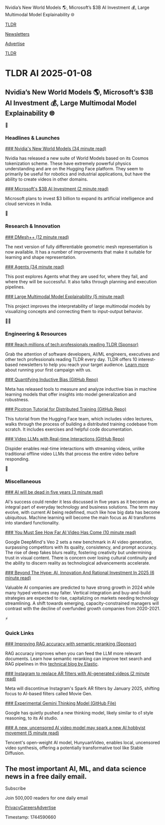 Nvidia’s New World Models 🌎, Microsoft’s $3B AI Investment 💰, Large Multimodal Model Explainability 🌐

[TLDR](/)

[Newsletters](/newsletters)

[Advertise](https://advertise.tldr.tech/)

[TLDR](/)

# TLDR AI 2025-01-08

## Nvidia’s New World Models 🌎, Microsoft’s $3B AI Investment 💰, Large Multimodal Model Explainability 🌐

🚀

### Headlines & Launches

[### Nvidia's New World Models (34 minute read)](https://research.nvidia.com/publication/2025-01_cosmos-world-foundation-model-platform-physical-ai?utm_source=tldrai)

Nvidia has released a new suite of World Models based on its Cosmos tokenization scheme. These have extremely powerful physics understanding and are on the Hugging Face platform. They seem to primarily be useful for robotics and industrial applications, but have the ability to create videos in other domains.

[### Microsoft's $3B AI Investment (2 minute read)](https://techcrunch.com/2025/01/07/microsoft-to-pump-3-billion-into-cloud-and-ai-push-in-india/?utm_source=tldrai)

Microsoft plans to invest $3 billion to expand its artificial intelligence and cloud services in India.

🧠

### Research & Innovation

[### DMesh++ (12 minute read)](https://sonsang.github.io/dmesh2-project/?utm_source=tldrai)

The next version of fully differentiable geometric mesh representation is now available. It has a number of improvements that make it suitable for learning and shape representation.

[### Agents (34 minute read)](https://huyenchip.com//2025/01/07/agents.html?utm_source=tldrai)

This post explores Agents what they are used for, where they fail, and where they will be successful. It also talks through planning and execution pipelines.

[### Large Multimodal Model Explainability (5 minute read)](https://jayneelparekh.github.io/LMM_Concept_Explainability/?utm_source=tldrai)

This project improves the interpretability of large multimodal models by visualizing concepts and connecting them to input-output behavior.

👨‍💻

### Engineering & Resources

[### Reach millions of tech professionals reading TLDR (Sponsor)](https://advertise.tldr.tech/?utm_source=tldrai&amp;utm_medium=newsletter&amp;utm_campaign=secondary01082025)

Grab the attention of software developers, AI/ML engineers, executives and other tech professionals reading TLDR every day. TLDR offers 10 interest-based newsletters to help you reach your target audience. [Learn more](https://advertise.tldr.tech/?utm_source=tldrai&utm_medium=newsletter&utm_campaign=secondary01082025) about running your first campaign with us.

[### Quantifying Inductive Bias (GitHub Repo)](https://github.com/facebookresearch/qinco?utm_source=tldrai)

Meta has released tools to measure and analyze inductive bias in machine learning models that offer insights into model generalization and robustness.

[### Picotron Tutorial for Distributed Training (GitHub Repo)](https://github.com/huggingface/picotron_tutorial?utm_source=tldrai)

This tutorial from the Hugging Face team, which includes video lectures, walks through the process of building a distributed training codebase from scratch. It includes exercises and helpful code documentation.

[### Video LLMs with Real-time Interactions (GitHub Repo)](https://github.com/mark12ding/dispider?utm_source=tldrai)

Dispider enables real-time interactions with streaming videos, unlike traditional offline video LLMs that process the entire video before responding.

🎁

### Miscellaneous

[### AI will be dead in five years (3 minute read)](https://erikgahner.dk/2024/ai-will-be-dead-in-five-years/?utm_source=tldrai)

AI's success could render it less discussed in five years as it becomes an integral part of everyday technology and business solutions. The term may evolve, with current AI being redefined, much like how big data has become ubiquitous. Machine learning will become the main focus as AI transforms into standard functionality.

[### You Must See How Far AI Video Has Come (10 minute read)](https://www.thealgorithmicbridge.com/p/you-must-see-how-far-ai-video-has?utm_source=tldrai)

Google DeepMind's Veo 2 sets a new benchmark in AI video generation, surpassing competitors with its quality, consistency, and prompt accuracy. The rise of deep fakes blurs reality, fostering creativity but undermining trust in visual content. There is concern over losing cultural continuity and the ability to discern reality as technological advancements accelerate.

[### Beyond The Hype: AI, Innovation And Rational Investment In 2025 (6 minute read)](https://news.crunchbase.com/ai/prediction-innovation-rational-investment-2025-biederman-asymmetric/?utm_source=tldrai)

Valuable AI companies are predicted to have strong growth in 2024 while many hyped ventures may falter. Vertical integration and buy-and-build strategies are expected to rise, capitalizing on markets needing technology streamlining. A shift towards emerging, capacity-constrained managers will contrast with the decline of overfunded growth companies from 2020-2021.

⚡️

### Quick Links

[### Improving RAG accuracy with semantic reranking (Sponsor)](https://www.elastic.co/search-labs/blog/elastic-semantic-reranker-part-1?utm_source=publisher-direct&amp;utm_medium=tldr&amp;utm_campaign=ai-semantic-rerank-blog-cee-gc)

RAG accuracy improves when you can feed the LLM more relevant documents. Learn how semantic reranking can improve text search and RAG pipelines in this [technical blog by Elastic](https://www.elastic.co/search-labs/blog/elastic-semantic-reranker-part-1?utm_source=publisher-direct&utm_medium=tldr&utm_campaign=ai-semantic-rerank-blog-cee-gc).

[### Instagram to replace AR filters with AI-generated videos (2 minute read)](https://9to5mac.com/2024/12/20/instagram-video-ai-filters/?utm_source=tldrai)

Meta will discontinue Instagram's Spark AR filters by January 2025, shifting focus to AI-based filters called Movie Gen.

[### Experimental Gemini Thinking Model (GitHub File)](https://github.com/googleapis/python-genai/blob/3e42644784304d45d0b0bfdc8279958109650576/google/genai/tests/models/test_generate_content_thought.py?utm_source=tldrai)

Google has quietly pushed a new thinking model, likely similar to o1 style reasoning, to its AI studio.

[### A new, uncensored AI video model may spark a new AI hobbyist movement (5 minute read)](https://arstechnica.com/ai/2024/12/a-new-uncensored-ai-video-model-may-spark-a-new-ai-hobbyist-movement/?utm_source=tldrai)

Tencent's open-weight AI model, HunyuanVideo, enables local, uncensored video synthesis, offering a potentially transformative tool like Stable Diffusion.

## The most important AI, ML, and data science news in a free daily email.

Subscribe

Join 500,000 readers for one daily email

[Privacy](/privacy)[Careers](https://jobs.ashbyhq.com/tldr.tech)[Advertise](/ai/advertise)

Timestamp: 1744590660
